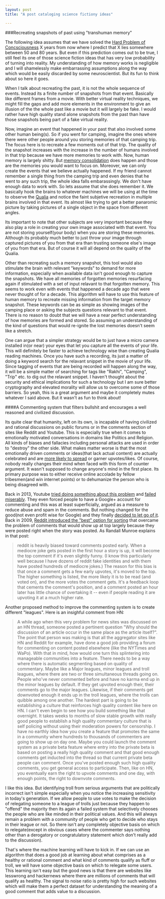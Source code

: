 ```yaml
---
layout: post
title: "A post cataloging science fictiony ideas"

---
```



###Recreating snapshots of past using "transhuman memory"

The following idea assumes that we have solved the [Hard Problem of Concsciousness](https://en.wikipedia.org/wiki/Hard_problem_of_consciousness) X years from now where I predict that X lies somewhere between 50 and 80 years. But even if this prediction comes out to be true, I still feel its one of those science fiction ideas that has very low probability of turning into reality. My understanding of how memory works is negligible and I will shamelessly make embarrassing assumptions along the way which would be easily discarded by some neuroscientist. But its fun to think about so here it goes.

When I talk about recreating the past, it is not the whole sequence of events. Instead its a finite number of snapshots from that event. Basically like different frames from a movie. With better virtual reality techniques, we might fill the gaps and add more elements in the environment to give an illusion of the the whole past like a movie but it will largely be fake. I would rather have high quality stand alone snapshots from the past than have those snapshots being part of a fake virtual reality.  

Now, imagine an event that happened in your past that also involved some other human being(s). So if you went for camping, imagine the ones where there were other people around you storing memories of that camping trip. The focus here is to recreate a few moments out of that trip. The quality of the snapshot increases with the increase in the number of humans involved in that trip because we have more memories to work with. Now, human memory is largely shitty. But [memory consolidation](https://en.wikipedia.org/wiki/Memory_consolidation) does happen and those are the memories you would want to focus on. Moreover, we can only create the events that we believe actually happened. If my friend cannot remember a single thing from the camping trip and even denies that he went to any such trip, the whole idea falls embarassingly. We don't have enough data to work with. So lets assume that she does remember it. We basically hook the brains to whatever machines we will be using at the time to observe the [Qualia](https://en.wikipedia.org/wiki/Qualia) and notice the faint subjetive recreation in multiple brains involved in that event. Its almost like trying to get a better panaromic picture by taking pictures of a single object in the space from different angles. 

Its important to note that other subjects are very important because they also play a role in creating your own image associated with that event. You are not storing yourself(your body) when you are storing these memories. Although its probably much better to just throw your image through captured pictures of you from that era than trusting someone else's image of you from that era. But of course it will all depend on the quality of the Qualia.

Other than recreating such a memory snapshot, this tool would also stimulate the brain with relevant "keywords" to demand for more information, especially when available data isn't good enough to capture the snapshots. We have all memories of forgotten memories resurfacing again if stimulated with a set of input relavant to that forgotten memory. This seems to work even with events that happened a decade ago that were never thought of for a decade. This algorithm will have to use this feature of human memory to recreate missing information from the target memory snapshot. These keywords can be as simple as showing images of the camping place or asking the subjects questions relevant to that event. There is no reason to doubt that we will have a near perfect understanding of how memories are formed and stored. So assuming an understanding of the kind of questions that would re-ignite the lost memories doesn't seem like a stretch.

One can argue that a simpler strategy would be to just have a micro camera installed in(or near) your eyes that let you capture all the events of your life. This will definitely be faster to achieve technology wise than creating Qualia reading machines. Once you have such a recording, its just a matter of doing a keyword search for the relavant snippet in the movie of your life. Since tagging of events that are being recorded will happen along the way, it will be a simple matter of searching for tags like "Rakhi", "Camping", "Trip" etc. to dig out the relavant snippet. I haven't thought about the security and ethical implications for such a technology but I am sure better cryptography and elevated morality will allow us to overcome some of those barriers. So yeah, this is a great argument and maybe it completely mutes whatever I said above. But it wasn't as fun to think about!


####A Commenting system that filters bullshit and encourages a well reasoned and civilized discussion.

Its quite clear that humanity, left on its own, is incapable of having civilized and rational discussions on public forums or in the comments section of sites like Reddit and Youtube. This is especially true when it comes to emotionally motivated conversations in domains like Politics and Religion. All kinds of biases and fallacies including personal attacks are used in order to "destroy" the other side. What makes matter worse is that the most emotionally driven comments or ideas(that lack actual content) are actually celebrated and are [more likely to spread](http://papers.ssrn.com/sol3/papers.cfm?abstract_id=1528077) or garner upvotes/likes. Of course, nobody really changes their mind when faced with this form of counter argument. It wasn't supposed to change anyone's mind in the first place. Its primary purpose was to either receive online accolade by fellow tribesmen(and win internet points) or to dehumanize the person who is being disagreed with.

Back in 2013, Youtube [tried doing something about this problem](http://www.reelseo.com/youtube-comments-system-rolling/) and [failed miserably](http://www.pcmag.com/article2/0,2817,2427715,00.asp). They even forced people to have a Google+ account for commenting and this was at least superficially, argued as a measure to reduce abuse and spam in the comments. But nothing changed for the good(not even profit wise for Google) and they finally [decided to let go of it](http://www.theverge.com/2015/7/27/9047785/youtube-ditching-google-plus-requirement). Back in 2009, [Reddit introduced the "best" option for sorting](http://www.redditblog.com/2009/10/reddits-new-comment-sorting-system.html) that overcame the problem of comments that would show up at top largely because they were posted right when the story was posted. As Randall Munroe explains in that post:

>reddit is heavily biased toward comments posted early. When a mediocre joke gets posted in the first hour a story is up, it will become the top comment if it's even slightly funny. (I know this particularly well because I have dozens of reddit fake identities and with them have posted hundreds of mediocre jokes.) The reason for this bias is that once a comment gets a few early upvotes, it's moved to the top. The higher something is listed, the more likely it is to be read (and voted on), and the more votes the comment gets. It's a feedback loop that cements the comment's position, and a comment posted an hour later has little chance of overtaking it -- even if people reading it are upvoting it at a much higher rate.

Another proposed method to improve the commenting system is to create different "leagues". Here is an insighful comment from HN:

>A while ago when this very problem for news sites was discussed on an HN thread, someone posted a pertinent question "Why should the discussion of an article occur in the same place as the article itself?". The point that person was making is that all the aggregator sites like HN and Reddit for example, have done a good job providing a forum for commenting on content posted elsewhere (like the NYTimes and WaPo). With that in mind, how would one turn this splintering into manageable communities into a feature. There needs to be a way where there is automatic segmenting based on quality of commentary. Maybe like a Major leagues, minor leagues and troll leagues, where there are two or three simultaneous threads going on. People who've never commented before and have no karma end up in the minor leagues by default. If they get upvoted enough their, their comments go to the major leagues. Likewise, if their comments get downvoted enough it ends up in the troll leagues, where the trolls can quibble among one another.
The hardest part is going to be establishing a culture that reinforces high quality content like here on HN. I can't even begin to see how you build something like that overnight. It takes weeks to months of slow stable growth with really good people to establish a high quality commentary culture that is self policing without using their moderation powers for censorship. I have no earthly idea how you create a feature that promotes the same in a community where hundreds to thousands of commenters are going to show up on day one. Maybe you could launch the comment system as a private beta feature where entry into the private beta is based on posting a really high quality comment and that good enough comments get inducted into the thread so that current private beta people can comment. Once you've posted enough such high quality comments, you get general access to participate. Then, like on HN, you eventually earn the right to upvote comments and one day, with enough points, the right to downvote comments.

I like this idea. But identifying troll from serious arguments that are politically incorrect isn't simple especially when you notice the increasing sensitivity in today's generation. If we allow people to use votes to make the decision of relegating someone to a league of trolls just because they happen to "offend" the majority then its again a failed system that selectively chooses the people who are like minded in their political values. And this will always remain a problem with a community of people who get to decide who stays in their league or not. So there isn't any completely objective basis on which to relegate(except in obvious cases where the commenter says nothing other than a derogatory or congratulatory statement which don't really add to the discussion). 

That's where the machine learning will have to kick in. If we can use an algorithm that does a good job at learning about what comprises as a healthy or rational comment and what kind of comments qualify as fluff or troll, we will have some objective basis on which to relegate some users. This learning isn't easy but the good news is that there are websites like lesswrong and hackernews where there are millions of comments that will qualify as healthy. The signal to noise ratio is pretty high for such websites which will make them a perfect dataset for understanding the meaning of a good comment that adds value to a discussion. 

